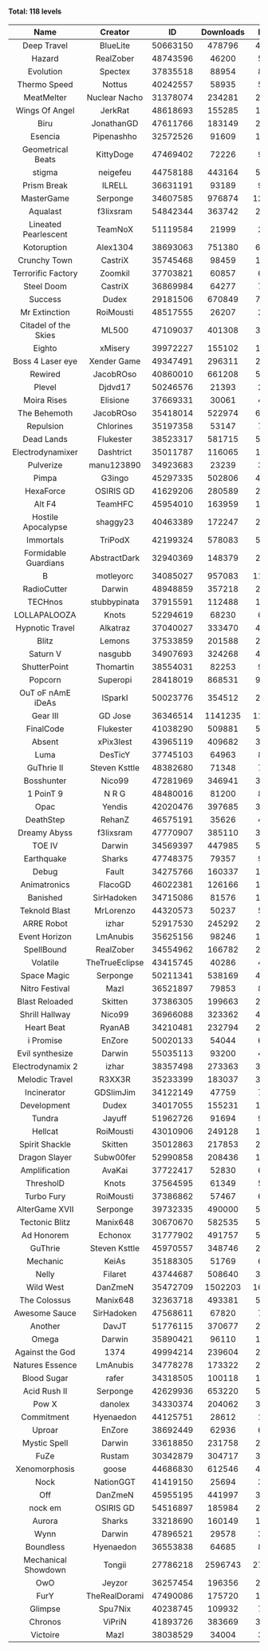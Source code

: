 #### Total: 118 levels

| Name | Creator | ID | Downloads | Likes |
|:---:|:---:|:---:|:---:|:---:|
| Deep Travel | BlueLite | 50663150 | 478796 | 43163
| Hazard | RealZober | 48743596 | 46200 | 5057
| Evolution | Spectex | 37835518 | 88954 | 8950
| Thermo Speed | Nottus | 40242557 | 58935 | 5490
| MeatMelter | Nuclear Nacho | 31378074 | 234281 | 24856
| Wings Of Angel | JerkRat | 48618693 | 155285 | 16467
| Biru | JonathanGD | 47611766 | 183149 | 26937
| Esencia | Pipenashho | 32572526 | 91609 | 11752
| Geometrical Beats | KittyDoge | 47469402 | 72226 | 9297
| stigma | neigefeu | 44758188 | 443164 | 51341
| Prism Break | ILRELL | 36631191 | 93189 | 9849
| MasterGame | Serponge | 34607585 | 976874 | 125776
| Aqualast | f3lixsram | 54842344 | 363742 | 23172
| Lineated Pearlescent | TeamNoX | 51119584 | 21999 | 2726
| Kotoruption | Alex1304 | 38693063 | 751380 | 67087
| Crunchy Town | CastriX | 35745468 | 98459 | 13680
| Terrorific Factory | Zoomkil | 37703821 | 60857 | 6214
| Steel Doom | CastriX | 36869984 | 64277 | 7859
| Success | Dudex | 29181506 | 670849 | 76765
| Mr Extinction | RoiMousti | 48517555 | 26207 | 2980
| Citadel of the Skies | ML500 | 47109037 | 401308 | 31894
| Eighto | xMisery | 39972227 | 155102 | 13682
| Boss 4 Laser eye | Xender Game | 49347491 | 296311 | 26061
| Rewired | JacobROso | 40860010 | 661208 | 50683
| Plevel | Djdvd17 | 50246576 | 21393 | 2604
| Moira Rises | Elisione | 37669331 | 30061 | 4539
| The Behemoth | JacobROso | 35418014 | 522974 | 61510
| Repulsion | Chlorines | 35197358 | 53147 | 7080
| Dead Lands | Flukester | 38523317 | 581715 | 59406
| Electrodynamixer | Dashtrict | 35011787 | 116065 | 16514
| Pulverize | manu123890 | 34923683 | 23239 | 3681
| Pimpa | G3ingo | 45297335 | 502806 | 41882
| HexaForce | OSIRIS GD | 41629206 | 280589 | 22099
| Alt F4 | TeamHFC | 45954010 | 163959 | 13667
| Hostile Apocalypse | shaggy23 | 40463389 | 172247 | 25505
| Immortals | TriPodX | 42199324 | 578083 | 51044
| Formidable Guardians | AbstractDark | 32940369 | 148379 | 21457
| B | motleyorc | 34085027 | 957083 | 119084
| RadioCutter | Darwin | 48948859 | 357218 | 25403
| TECHnos | stubbypinata | 37915591 | 112488 | 12968
| LOLLAPALOOZA | Knots | 52294619 | 68230 | 6281
| Hypnotic Travel | Alkatraz | 37040027 | 333470 | 46831
| Blitz | Lemons | 37533859 | 201588 | 24472
| Saturn V | nasgubb | 34907693 | 324268 | 40568
| ShutterPoint | Thomartin | 38554031 | 82253 | 9445
| Popcorn | Superopi | 28418019 | 868531 | 97356
| OuT oF nAmE iDeAs | ISparkI | 50023776 | 354512 | 27759
| Gear III | GD Jose | 36346514 | 1141235 | 118202
| FinalCode | Flukester | 41038290 | 509881 | 50415
| Absent | xPix3lest | 43965119 | 409682 | 31723
| Luma | DesTicY | 37745103 | 64963 | 8224
| GuThrie II | Steven Ksttle | 48382680 | 71348 | 7359
| Bosshunter | Nico99 | 47281969 | 346941 | 31409
| 1 PoinT 9 | N R G | 48480016 | 81200 | 8019
| Opac | Yendis | 42020476 | 397685 | 39191
| DeathStep | RehanZ | 46575191 | 35626 | 4018
| Dreamy Abyss | f3lixsram | 47770907 | 385110 | 30574
| TOE IV | Darwin | 34569397 | 447985 | 53217
| Earthquake  | Sharks | 47748375 | 79357 | 9624
| Debug | Fault | 34275766 | 160337 | 19852
| Animatronics | FlacoGD | 46022381 | 126166 | 13066
| Banished | SirHadoken | 34715086 | 81576 | 10379
| Teknold Blast | MrLorenzo | 44320573 | 50237 | 5032
| ARRE Robot | izhar | 52917530 | 245292 | 24038
| Event Horizon | LmAnubis | 35625156 | 98246 | 12015
| SpellBound | RealZober | 34554962 | 166782 | 22551
| Volatile | TheTrueEclipse | 43415745 | 40286 | 4099
| Space Magic | Serponge | 50211341 | 538169 | 45383
| Nitro Festival | Mazl | 36521897 | 79853 | 8489
| Blast Reloaded | Skitten | 37386305 | 199663 | 21829
| Shrill Hallway | Nico99 | 36966088 | 323362 | 43261
| Heart Beat | RyanAB | 34210481 | 232794 | 28841
| i Promise | EnZore | 50020133 | 54044 | 6338
| Evil synthesize | Darwin | 55035113 | 93200 | 4416
| Electrodynamix 2 | izhar | 38357498 | 273363 | 32807
| Melodic Travel | R3XX3R | 35233399 | 183037 | 30879
| Incinerator | GDSlimJim | 34122149 | 47759 | 7231
| Development | Dudex | 34017055 | 155231 | 17806
| Tundra | Jayuff | 51962726 | 91694 | 9013
| Hellcat | RoiMousti | 43010906 | 249128 | 18006
| Spirit Shackle | Skitten | 35012863 | 217853 | 29118
| Dragon Slayer | Subw00fer | 52990858 | 208436 | 16604
| Amplification | AvaKai | 37722417 | 52830 | 6428
| ThresholD | Knots | 37564595 | 61349 | 5377
| Turbo Fury | RoiMousti | 37386862 | 57467 | 6681
| AlterGame XVII | Serponge | 39732335 | 490000 | 51804
| Tectonic Blitz | Manix648 | 30670670 | 582535 | 59579
| Ad Honorem | Echonox | 31777902 | 491757 | 50452
| GuThrie | Steven Ksttle | 45970557 | 348746 | 26542
| Mechanic | KeiAs | 35188305 | 51769 | 6438
| Nelly | Filaret | 43744687 | 508640 | 35712
| Wild West | DanZmeN | 35472709 | 1502203 | 160053
| The Colossus | Manix648 | 32363718 | 493381 | 52554
| Awesome Sauce | SirHadoken | 47568611 | 67820 | 7774
| Another | DavJT | 51776115 | 370677 | 28150
| Omega | Darwin | 35890421 | 96110 | 12009
| Against the God | 1374 | 49994214 | 239604 | 24219
| Natures Essence | LmAnubis | 34778278 | 173322 | 22676
| Blood Sugar | rafer | 34318505 | 100118 | 12783
| Acid Rush II | Serponge | 42629936 | 653220 | 54934
| Pow X | danolex | 34330374 | 204062 | 30923
| Commitment | Hyenaedon | 44125751 | 28612 | 1917
| Uproar | EnZore | 38692449 | 62936 | 6098
| Mystic Spell | Darwin | 33618850 | 231758 | 26282
| FuZe | Rustam | 30342879 | 304717 | 30816
| Xenomorphosis | goose | 44686830 | 612546 | 45070
| Nock | NationGGT | 41419150 | 25694 | 3042
| Off | DanZmeN | 45955195 | 441997 | 38092
| nock em | OSIRIS GD | 54516897 | 185984 | 21088
| Aurora | Sharks | 33218690 | 160149 | 16889
| Wynn | Darwin | 47896521 | 29578 | 3665
| Boundless | Hyenaedon | 36553838 | 64685 | 8142
| Mechanical Showdown | Tongii | 27786218 | 2596743 | 276663
| OwO | Jeyzor | 36257454 | 196356 | 20948
| FurY | TheRealDorami | 47490086 | 175720 | 18589
| Glimpse | Spu7Nix | 40238745 | 109932 | 7647
| Chronos | ViPriN | 41893726 | 383669 | 34543
| Victoire | Mazl | 38038529 | 34004 | 3683
